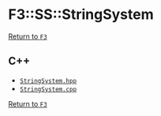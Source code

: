 # F3::SS::StringSystem

[Return to `F3`](/docs/F3.md)

## C++

- [`StringSystem.hpp`](/c++/include/StringSystem.hpp)
- [`StringSystem.cpp`](/c++/source/StringSystem.cpp)

[Return to `F3`](/docs/F3.md)